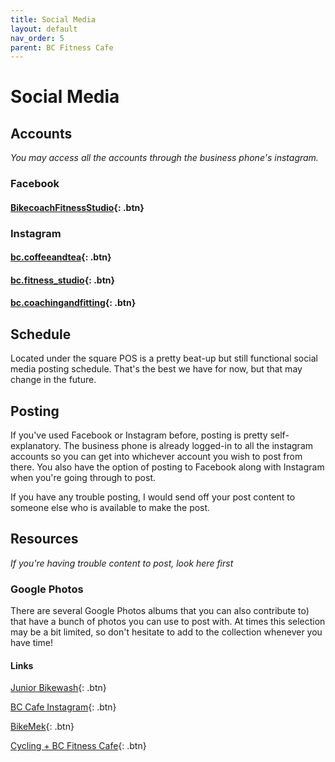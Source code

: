 ```yaml
---
title: Social Media
layout: default
nav_order: 5
parent: BC Fitness Cafe
---
```

# Social Media
## Accounts
*You may access all the accounts through the business phone's instagram.*
### Facebook
#### [BikecoachFitnessStudio](https://www.facebook.com/BikecoachFitnessStudio){: .btn}
### Instagram
#### [bc.coffeeandtea](https://www.instagram.com/bc.coffeeandtea/){: .btn}
#### [bc.fitness_studio](https://www.instagram.com/bc.fitness_studio/){: .btn}
#### [bc.coachingandfitting](https://www.instagram.com/bc.coachingandfitting/){: .btn}
## Schedule
Located under the square POS is a pretty beat-up but still functional social media posting schedule. That's the best we have for now, but that may change in the future.
## Posting
If you've used Facebook or Instagram before, posting is pretty self-explanatory. The business phone is already logged-in to all the instagram accounts so you can get into whichever account you wish to post from there. You also have the option of posting to Facebook along with Instagram when you're going through to post.

If you have any trouble posting, I would send off your post content to someone else who is available to make the post.
## Resources
*If you're having trouble content to post, look here first*
### Google Photos
There are several Google Photos albums that you can also contribute to) that have a bunch of photos you can use to post with. At times this selection may be a bit limited, so don't hesitate to add to the collection whenever you have time!

#### Links

[Junior Bikewash](https://photos.google.com/share/AF1QipMp1ZroKErwOf7iW6rN3r14wAXCRwYdy7_QXrag80bwuN3Nl7TESy7M5uT_KGJBGA?key=MEJOVjdUQV93MWp5SE1aRF83b2NFSkdDQUtYTWNn){: .btn}

[BC Cafe Instagram](https://photos.google.com/share/AF1QipNpQmH-pZafIDSw-ulbKAp1P5PoQQio2qvOLXH9GK6Pq3irzeD3EEA7ytrkqAaqAA?key=Q1VlbF9UQUVfYmF0VEVDZjRoRDdvR2J4QnJQZ2N3){: .btn}

[BikeMek](https://photos.google.com/share/AF1QipPgvDLGwqiEncQLR3wp872C5dqIXxZEtrOJmARahEp-HlwPkoqcedX-Qd7Y2a-Fpg?key=bExBQlVseGVCbDVIczRDT2lJd1JMNnFUZzA2WmV3){: .btn}

[Cycling + BC Fitness Cafe](https://photos.google.com/share/AF1QipO3zhSqiMB_AbpjZ9suLhVi-jeWYoqX-F7qg2YP-o8tezOyA2cLWn1xoCjh19CJQ?key=LWZ5elp4RTlrSGptLW5rYkNRQ1ByTVJ5R2JDNllB){: .btn}
